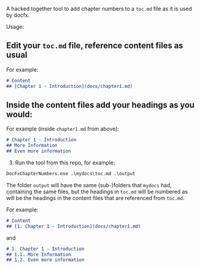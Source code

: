 
A hacked together tool to add chapter numbers to a `toc.md` file as it is used by docfx.

Usage:

## Edit your `toc.md` file, reference content files as usual

For example:
    
```markdown
# Content
## [Chapter 1 - Introduction](docs/chapter1.md)
```
    
## Inside the content files add your headings as you would:

For example (inside `chapter1.md` from above):
    
```markdown
# Chapter 1 - Introduction
## More Information
## Even more information
```
    
3. Run the tool from this repo, for example:

```cmd
DocFxChapterNumbers.exe .\mydocs\toc.md .\output
```
    
The folder `output` will have the same (sub-)folders that `mydocs` had,
containing the same files, but the headings in `toc.md` will be numbered
as will be the headings in the content files that are referenced from `toc.md`.
    
For example:
    
```markdown
# Content
## [1. Chapter 1 - Introduction](docs/chapter1.md)
```
    
and
    
```markdown
# 1. Chapter 1 - Introduction
## 1.1. More Information
## 1.2. Even more information
```
   
